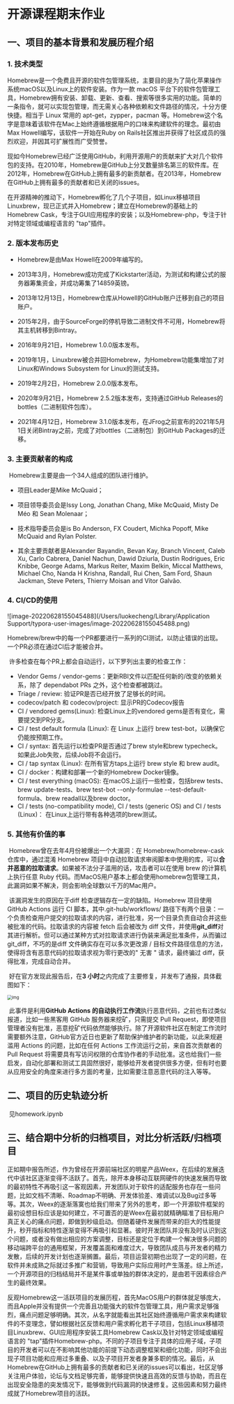 # 开源课程期末作业

## 一、项目的基本背景和发展历程介绍

### 1. 技术类型

​	Homebrew是一个免费且开源的软件包管理系统，主要目的是为了简化苹果操作系统macOS以及Linux上的软件安装。作为一款 macOS 平台下的软件包管理工具，Homebrew拥有安装、卸载、更新、查看、搜索等很多实用的功能。简单的一条指令，就可以实现包管理，而无需关心各种依赖和文件路径的情况，十分方便快捷。相当于 Linux 常用的 apt-get，zypper，pacman 等。Homebrew这个名字是意味着该软件在Mac上始终遵循根据用户的口味来构建软件的理念。最初由Max Howell编写，该软件一开始在Ruby on Rails社区推出并获得了社区成员的强烈欢迎，并因其可扩展性而广受赞誉。

​	现如今Homebrew已经广泛使用GitHub，利用开源用户的贡献来扩大对几个软件包的支持。在2010年，Homebrew是GitHub上分叉数量排名第三的软件库。在2012年，Homebrew在GitHub上拥有最多的新贡献者。在2013年，Homebrew在GitHub上拥有最多的贡献者和已关闭的issues。

​	在开源精神的推动下，Homebrew孵化了几个子项目，如Linux移植项目Linuxbrew，现已正式并入Homebrew；建立在Homebrew的基础上的Homebrew Cask，专注于GUI应用程序的安装；以及Homebrew-php，专注于针对特定领域或编程语言的 "tap"插件。



### 2. 版本发布历史

* Homebrew是由Max Howell在2009年编写的。

* 2013年3月，Homebrew成功完成了Kickstarter活动，为测试和构建公式的服务器筹集资金，并成功筹集了14859英镑。

* 2013年12月13日，Homebrew仓库从Howell的GitHub账户迁移到自己的项目账户。

* 2015年2月，由于SourceForge的停机导致二进制文件不可用，Homebrew将其主机转移到Bintray。

* 2016年9月21日，Homebrew 1.0.0版本发布。

* 2019年1月，Linuxbrew被合并回Homebrew，为Homebrew功能集增加了对Linux和Windows Subsystem for Linux的测试支持。

* 2019年2月2日，Homebrew 2.0.0版本发布。

* 2020年9月21日，Homebrew 2.5.2版本发布，支持通过GitHub Releases的bottles（二进制软件包库）。

* 2021年4月12日，Homebrew 3.1.0版本发布，在JFrog之前宣布的2021年5月1日关闭Bintray之前，完成了对bottles（二进制包）到GitHub Packages的迁移。

  

### 3. 主要贡献者的构成

​	Homebrew主要是由一个34人组成的团队进行维护。

* 项目Leader是Mike McQuaid；

* 项目领导委员会是Issy Long,  Jonathan Chang,  Mike McQuaid,  Misty De Méo 和 Sean Molenaar；

* 技术指导委员会是is Bo Anderson, FX Coudert, Michka Popoff, Mike McQuaid and Rylan Polster.

* 其余主要贡献者是Alexander Bayandin, Bevan Kay, Branch Vincent, Caleb Xu, Carlo Cabrera, Daniel Nachun, Dawid Dziurla, Dustin Rodrigues, Eric Knibbe, George Adams, Markus Reiter, Maxim Belkin, Miccal Matthews, Michael Cho, Nanda H Krishna, Randall, Rui Chen, Sam Ford, Shaun Jackman, Steve Peters, Thierry Moisan and Vítor Galvão.



### 4. CI/CD的使用

![image-20220628155045488](/Users/luokecheng/Library/Application Support/typora-user-images/image-20220628155045488.png)



​	Homebrew/brew中的每一个PR都要进行一系列的CI测试，以防止错误的出现。一个PR必须在通过CI后才能被合并。

​	许多检查在每个PR上都会自动运行，以下罗列出主要的检查工作：

* Vendor Gems / vendor-gems：更新RBI文件以匹配任何新的/改变的依赖关系，除了 dependabot PRs 之外，这个检查都被跳过。
* Triage / review: 验证PR是否已经开放了足够长的时间。
* codecov/patch 和 codecov/project: 显示PR的Codecov报告
* CI / vendored gems(Linux): 检查Linux上的vendored gems是否有变化，需要提交到PR分支。
* CI / test default formula (Linux): 在 Linux 上运行 brew test-bot，以确保它仍能按预期工作。
* CI / syntax: 首先运行以检查PR是否通过了brew style和brew typecheck。如果此Job失败，后续Job将不会运行。
* CI / tap syntax (Linux): 在所有官方taps上运行 brew style 和 brew audit。
* CI / docker：构建和部署一个新的Homebrew Docker镜像。
* CI / test everything (macOS): 在macOS上运行一些检查，包括brew tests、brew update-tests、brew test-bot --only-formulae --test-default-formula、brew readall以及brew doctor。
* CI / tests (no-compatibility mode), CI / tests (generic OS) and CI / tests (Linux)： 在Linux上运行带有各种选项的brew测试。



### 5. 其他有价值的事

​	Homebrew曾在去年4月份被爆出一个大漏洞：在 Homebrew/homebrew-cask 仓库中，通过混淆 Homebrew 项目中自动拉取请求审阅脚本中使用的库，可以**合并恶意的拉取请求**。如果被不法分子滥用的话，攻击者可以在使用 brew 的计算机上执行任意 Ruby 代码。而MacOS用户基本上都会使用homebrew包管理工具，此漏洞如果不解决，则会影响全球数以千万的Mac用户。

​	该漏洞发生的原因在于diff 检查逻辑存在一定的缺陷。Homebrew 项目使用 GitHub Actions 运行 CI 脚本，其中.git-hub/workflows/ 路径下有两个目录：一个负责检查用户提交的拉取请求的内容，进行批准，另一个目录负责自动合并这些被批准的代码。拉取请求的内容被 fetch 后会被改为 diff 文件，并使用**git_diff**对其进行解析。但可以通过某种方式对拉取请求进行伪装来满足批准条件，从而骗过 git_diff，不巧的是diff 文件确实存在可以多次更改源 / 目标文件路径信息的方法，使得将含有恶意代码的拉取请求视为零行更改的" 无害 " 请求，最终骗过 diff，获得批准，完成自动合并。

​	好在官方发现此报告后，在**3 小时**之内完成了主要修复，并发布了通报，具体截图如下：

<img src="https://pics3.baidu.com/feed/b812c8fcc3cec3fd87fe90657115733786942707.jpeg?token=9ce369be76cab5f7c3a4aa6de9b7d93d" alt="img" style="zoom:67%;" />

​	此事件是利用**GitHub Actions 的自动执行工作流**执行恶意代码，之前也有过类似报道，比如一些黑客用 GitHub 服务器来挖矿，只需提交 Pull Request，即使项目管理者没有批准，恶意挖矿代码依然能够执行。除了开源软件社区在制定工作流时需要额外注意，GitHub官方近日也更新了帮助保护维护者的新功能，以此来规避滥用 Actions 的问题，比如在任何 Actions 工作流运行之前，来自首次贡献者的 Pull Request 将需要具有写访问权限的仓库协作者的手动批准。这也给我们一些启发，自动化部署和测试工具固然很好，能够给开发者提供很多方便，但有时也要从应用安全的角度来进行多方面的考量，比如需要注意恶意代码的注入等等。



## 二、项目的历史轨迹分析

​	见homework.ipynb



## 三、结合期中分析的归档项目，对比分析活跃/归档项目

​	正如期中报告所述，作为曾经在开源前端社区的明星产品Weex，在后续的发展迭代中该社区逐渐变得不活跃了。首先，除开本身移动互联网硬件的快速发展而导致的最初特性不再吸引这一客观因素，开发团队对于软件的适配服务也存在一些问题，比如文档不清晰、Roadmap不明确、开发体验差、难调试以及Bug过多等等。其次，Weex的逐渐落寞也给我们带来了另外的思考，即一个开源软件框架的最初设想目标应该是如何建立，不可置否的是Weex在最初就精确瞄准了目标用户真正关心的痛点问题，即做到秒级启动。但随着硬件发展而带来的巨大的性能提升，秒开指标和特性逐渐变得不再吸引和显著。彼时开发团队并没有及时认识到这个问题，或者没有做出相应的方案调整，目标还是定位于构建一个解决很多问题的移动端跨平台的通用框架，开发覆盖面和难度过大，导致团队成员与开发者的精力发散，后续的开发计划也逐渐搁置。最后，项目运营初期也出现了一定的问题，在软件并未成熟之际就过多推广和营销，导致用户实际应用时产生落差。综上所述，一个开源项目的归档结局并不是某件事或单独的群体决定的，是由若干因素综合产生的最终效果。

​	反观Homebrew这一活跃项目的发展历程，首先MacOS用户的群体就足够庞大，而且Apple并没有提供一个完善且功能强大的软件包管理工具，用户需求足够强烈，痛点问题足够明确。其次，从名字就能看出其社区始终遵循用户需求来构建软件的不变理念，譬如根据社区反馈和用户需求孵化若干子项目，包括Linux移植项目Linuxbrew、GUI应用程序安装工具Homebrew Cask以及针对特定领域或编程语言的 "tap"插件Homebrew-php。不同的子项目专注于具体的应用子域，子项目的开发者可以在不影响其他功能的前提下动态调整框架和细化功能，同时不会出现子项目功能和应用过多重叠、以及子项目开发者身兼多职的情况。最后，从Homebrew在GitHub上拥有最多的贡献者和已关闭的issues可以看出，社区足够关注用户体验，论坛与文档足够完善，能够提供快速且高效的反馈与协助，而且在出现安全隐患的突发情况下，能够做到代码漏洞的快速修复。这些因素和努力最终成就了Homebrew项目的活跃。
